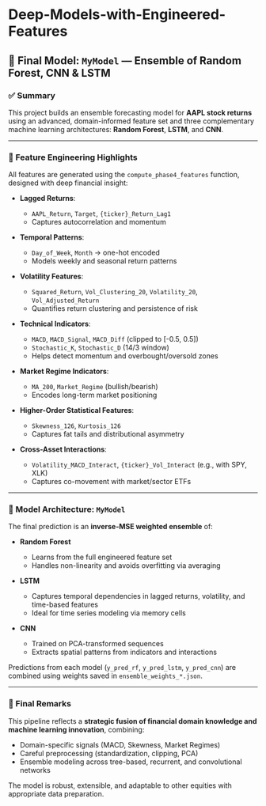 # Deep-Models-with-Engineered-Features

## 🧠 Final Model: `MyModel` — Ensemble of Random Forest, CNN & LSTM

### ✅ Summary

This project builds an ensemble forecasting model for **AAPL stock returns** using an advanced, domain-informed feature set and three complementary machine learning architectures: **Random Forest**, **LSTM**, and **CNN**.

---

### 🧱 Feature Engineering Highlights

All features are generated using the `compute_phase4_features` function, designed with deep financial insight:

- **Lagged Returns**:  
  - `AAPL_Return`, `Target`, `{ticker}_Return_Lag1`  
  - Captures autocorrelation and momentum

- **Temporal Patterns**:  
  - `Day_of_Week`, `Month` → one-hot encoded  
  - Models weekly and seasonal return patterns

- **Volatility Features**:  
  - `Squared_Return`, `Vol_Clustering_20`, `Volatility_20`, `Vol_Adjusted_Return`  
  - Quantifies return clustering and persistence of risk

- **Technical Indicators**:  
  - `MACD`, `MACD_Signal`, `MACD_Diff` (clipped to [-0.5, 0.5])  
  - `Stochastic_K`, `Stochastic_D` (14/3 window)  
  - Helps detect momentum and overbought/oversold zones

- **Market Regime Indicators**:  
  - `MA_200`, `Market_Regime` (bullish/bearish)  
  - Encodes long-term market positioning

- **Higher-Order Statistical Features**:  
  - `Skewness_126`, `Kurtosis_126`  
  - Captures fat tails and distributional asymmetry

- **Cross-Asset Interactions**:  
  - `Volatility_MACD_Interact`, `{ticker}_Vol_Interact` (e.g., with SPY, XLK)  
  - Captures co-movement with market/sector ETFs

---

### 🧮 Model Architecture: `MyModel`

The final prediction is an **inverse-MSE weighted ensemble** of:

- **Random Forest**  
  - Learns from the full engineered feature set  
  - Handles non-linearity and avoids overfitting via averaging

- **LSTM**  
  - Captures temporal dependencies in lagged returns, volatility, and time-based features  
  - Ideal for time series modeling via memory cells

- **CNN**  
  - Trained on PCA-transformed sequences  
  - Extracts spatial patterns from indicators and interactions

Predictions from each model (`y_pred_rf`, `y_pred_lstm`, `y_pred_cnn`) are combined using weights saved in `ensemble_weights_*.json`.

---

### 📌 Final Remarks

This pipeline reflects a **strategic fusion of financial domain knowledge and machine learning innovation**, combining:

- Domain-specific signals (MACD, Skewness, Market Regimes)
- Careful preprocessing (standardization, clipping, PCA)
- Ensemble modeling across tree-based, recurrent, and convolutional networks

The model is robust, extensible, and adaptable to other equities with appropriate data preparation.
